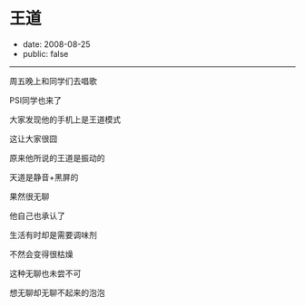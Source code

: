 # 王道

- date: 2008-08-25
- public: false

--------------------------


周五晚上和同学们去唱歌

PSI同学也来了

大家发现他的手机上是王道模式

这让大家很囧

原来他所说的王道是振动的

天道是静音+黑屏的

果然很无聊

他自己也承认了

生活有时却是需要调味剂

不然会变得很枯燥

这种无聊也未尝不可


想无聊却无聊不起来的泡泡
